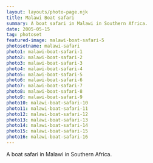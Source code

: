 ```yaml
---
layout: layouts/photo-page.njk
title: Malawi Boat safari
summary: A boat safari in Malawi in Southern Africa.
date: 2005-05-15
tag: photoset
featured-image: malawi-boat-safari-5
photosetname: malawi-safari
photo1: malawi-boat-safari-1
photo2: malawi-boat-safari-2
photo3: malawi-boat-safari-3
photo4: malawi-boat-safari-4
photo5: malawi-boat-safari-5
photo6: malawi-boat-safari-6
photo7: malawi-boat-safari-7
photo8: malawi-boat-safari-8
photo9: malawi-boat-safari-9
photo10: malawi-boat-safari-10
photo11: malawi-boat-safari-11
photo12: malawi-boat-safari-12
photo13: malawi-boat-safari-13
photo14: malawi-boat-safari-14
photo15: malawi-boat-safari-15
photo16: malawi-boat-safari-16
---
```


A boat safari in Malawi in Southern Africa.

<div class="photoset">
    <div class="photoset-row">
        <figure class="photoset-item">
            <a href=""><img src="/images/photos/{{ photosetname }}/{{ photo1 }}.jpg" class="img-responsive" alt="" title="" />
            <figcaption></figcaption></a>
        </figure>
        <figure class="photoset-item">
            <a href=""><img src="/images/photos/{{ photosetname }}/{{ photo2 }}.jpg" class="img-responsive" alt="" title="" />
            <figcaption></figcaption></a>
        </figure>
    </div>
    <div class="photoset-row">
        <figure class="photoset-item">
            <a href=""><img src="/images/photos/{{ photosetname }}/{{ photo3 }}.jpg" class="img-responsive" alt="" title="" />
            <figcaption></figcaption></a>
        </figure>
        <figure class="photoset-item">
            <a href=""><img src="/images/photos/{{ photosetname }}/{{ photo4 }}.jpg" class="img-responsive" alt="" title="" />
            <figcaption></figcaption></a>
        </figure>
        <figure class="photoset-item">
            <a href=""><img src="/images/photos/{{ photosetname }}/{{ photo5 }}.jpg" class="img-responsive" alt="" title="" />
            <figcaption></figcaption></a>
        </figure>
    </div>
    <div class="photoset-row">
        <figure class="photoset-item">
            <a href=""><img src="/images/photos/{{ photosetname }}/{{ photo6 }}.jpg" class="img-responsive" alt="" title="" />
            <figcaption></figcaption></a>
        </figure>
        <figure class="photoset-item">
            <a href=""><img src="/images/photos/{{ photosetname }}/{{ photo7 }}.jpg" class="img-responsive" alt="" title="" />
            <figcaption></figcaption></a>
        </figure>
    </div>
    <div class="photoset-row">
        <figure class="photoset-item">
            <a href=""><img src="/images/photos/{{ photosetname }}/{{ photo8 }}.jpg" class="img-responsive" alt="" title="" />
            <figcaption></figcaption></a>
        </figure>
        <figure class="photoset-item">
            <a href=""><img src="/images/photos/{{ photosetname }}/{{ photo9 }}.jpg" class="img-responsive" alt="" title="" />
            <figcaption></figcaption></a>
        </figure>
        <figure class="photoset-item">
            <a href=""><img src="/images/photos/{{ photosetname }}/{{ photo10 }}.jpg" class="img-responsive" alt="" title="" />
            <figcaption></figcaption></a>
        </figure>
    </div>
    <div class="photoset-row">
        <figure class="photoset-item">
            <a href=""><img src="/images/photos/{{ photosetname }}/{{ photo11 }}.jpg" class="img-responsive" alt="" title="" />
            <figcaption></figcaption></a>
        </figure>
        <figure class="photoset-item">
            <a href=""><img src="/images/photos/{{ photosetname }}/{{ photo12 }}.jpg" class="img-responsive" alt="" title="" />
            <figcaption></figcaption></a>
        </figure>
    </div>
    <div class="photoset-row">
        <figure class="photoset-item">
            <a href=""><img src="/images/photos/{{ photosetname }}/{{ photo13 }}.jpg" class="img-responsive" alt="" title="" />
            <figcaption></figcaption></a>
        </figure>
        <figure class="photoset-item">
            <a href=""><img src="/images/photos/{{ photosetname }}/{{ photo14 }}.jpg" class="img-responsive" alt="" title="" />
            <figcaption></figcaption></a>
        </figure>
    </div>
    <div class="photoset-row">
        <figure class="photoset-item">
            <a href=""><img src="/images/photos/{{ photosetname }}/{{ photo15 }}.jpg" class="img-responsive" alt="" title="" />
            <figcaption></figcaption></a>
        </figure>
        <figure class="photoset-item">
            <a href=""><img src="/images/photos/{{ photosetname }}/{{ photo16 }}.jpg" class="img-responsive" alt="" title="" />
            <figcaption></figcaption></a>
        </figure>
    </div>
</div>